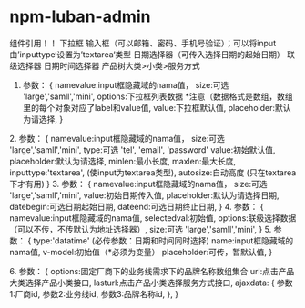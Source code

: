 # npm-luban-admin

组件引用！！
 <selector></selector>  下拉框
 <luban-input></luban-input>  输入框（可以邮箱、密码、手机号验证）；可以将input由’inputtype‘设置为’textarea‘类型
<datepicker></datepicker> 日期选择器（可传入选择日期的起始日期）
<cascader></cascader>  联级选择器
<el-date-picker></el-date-picker> 日期时间选择器 
<checkboxgroups2></checkboxgroups2>  产品树大类>小类>服务方式


 1. <selector></selector> 参数：
 {
    namevalue:input框隐藏域的nama值，
    size:可选 'large','samll','mini',
    options:下拉框列表数据   *注意（数据格式是数组，数组里的每个对象对应了label和value值,
    value:下拉框默认值,
    placeholder:默认为请选择,
 }

  2.<luban-input></luban-input> 参数：
 {
    namevalue:input框隐藏域的nama值，
    size:可选 'large','samll','mini',
    type:可选 'tel', 'email', 'password'
    value:初始默认值,
    placeholder:默认为请选择,
    minlen:最小长度,
    maxlen:最大长度,
    inputtype:'textarea',   (使input为textarea类型),
    autosize:自动高度 (只在textarea下才有用)
 }
3.<datepicker></datepicker> 参数：
 {
    namevalue:input框隐藏域的nama值，
    size:可选 'large','samll','mini',
    value:初始日期传入值,
    placeholder:默认为请选择日期,
    datebegin:可选日期起始日期,
    dateend:可选日期终止日期,
 }
 4.<cascader></cascader> 参数：
 {
    namevalue:input框隐藏域的nama值,
    selectedval:初始值,
    options:联级选择数据（可以不传，不传默认为地址选择器）,
    size:可选 'large','samll','mini',
 }
 5.<el-date-picker></el-date-picker> 参数：
 {
    type:'datatime' (必传参数：日期和时间同时选择)
    name:input框隐藏域的nama值,
    v-model:初始值（*必须为变量）
    placeholder:可传，暂默认值,
 }

 6.<checkboxgroups2></checkboxgroups2> 参数：
 {
    options:固定厂商下的业务线需求下的品牌名称数组集合
    url:点击产品大类选择产品小类接口,
    lasturl:点击产品小类选择服务方式接口,
    ajaxdata:  {
                    参数1:厂商id,
                    参数2:业务线id,
                    参数3:品牌名称id,
                },
 }
